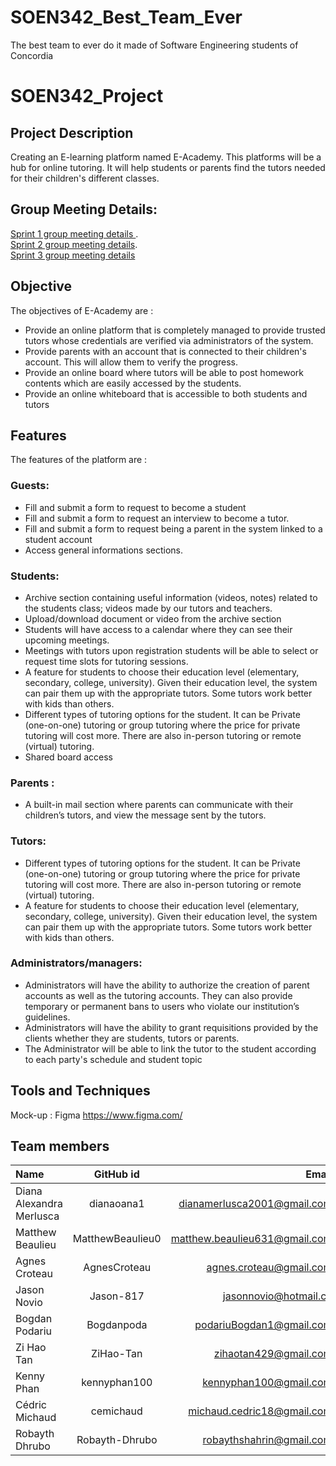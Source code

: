 # SOEN342_Best_Team_Ever
The best team to ever do it made of Software Engineering students of Concordia

# SOEN342_Project

## Project Description
Creating an E-learning platform named E-Academy. This platforms will be a hub for online tutoring. It will help students or parents  find the tutors needed for their children's different classes. 

## Group Meeting Details:
[Sprint 1 group meeting details ](https://github.com/AgnesCroteau/SOEN342_Best_Team_Ever/wiki/Sprint-1).
<br>
[Sprint 2 group meeting details](https://github.com/AgnesCroteau/SOEN342_Best_Team_Ever/wiki/Sprint-2).
<br>
[Sprint 3 group meeting details](https://github.com/AgnesCroteau/SOEN342_Best_Team_Ever/wiki/Sprint-3)

## Objective

The objectives of E-Academy are :
- Provide an online platform that is completely managed to provide trusted tutors whose credentials are verified via administrators of the system.
- Provide parents with an account that is connected to their children's account. This will allow them to verify the progress.
- Provide an online board where tutors will be able to post homework contents which are easily accessed by the students.
- Provide an online whiteboard that is accessible to both students and tutors 

## Features
The features of the platform are :
### Guests: <br/>
- Fill and submit a form to request to become a student 
- Fill and submit a form to request an interview to become a tutor.
- Fill and submit a form to request being a parent in the system linked to a student account
- Access general informations sections.
### Students: <br/>
- Archive section containing useful information (videos, notes) related to the students class; videos made by our tutors and teachers.
- Upload/download document or video from the archive section
- Students will have access to a calendar where they can see their upcoming meetings.
- Meetings with  tutors upon registration students will be able to select or request time slots for tutoring sessions.
- A feature for students to choose their education level (elementary, secondary, college, university). Given their education level, the system can pair them up with the appropriate tutors. Some tutors work better with kids than others.
- Different types of tutoring options for the student. It can be Private (one-on-one) tutoring or group tutoring where the price for private tutoring will cost more. There are also in-person tutoring or remote (virtual) tutoring.
- Shared board access
### Parents : <br/>
- A built-in mail section where parents can communicate with their children’s tutors, and view the message sent by the tutors.
### Tutors: <br/>
- Different types of tutoring options for the student. It can be Private (one-on-one) tutoring or group tutoring where the price for private tutoring will cost more. There are also in-person tutoring or remote (virtual) tutoring.
- A feature for students to choose their education level (elementary, secondary, college, university). Given their education level, the system can pair them up with the appropriate tutors. Some tutors work better with kids than others.
### Administrators/managers: <br/>
-  Administrators will have the ability to authorize the creation of parent accounts as well as the tutoring accounts. They can also provide temporary or permanent bans to users who violate our institution’s guidelines.
- Administrators will have the ability to grant requisitions provided by the clients whether they are students, tutors or parents.
- The Administrator will be able to link the tutor to the student according to each party's schedule and student topic



## Tools and Techniques
Mock-up : Figma https://www.figma.com/

## Team members

| Name                     |      GitHub id   |                         Email |
| :----------------------- | :--------------: | ----------------------------: |
| Diana Alexandra Merlusca |    dianaoana1    |   dianamerlusca2001@gmail.com |
| Matthew Beaulieu         | MatthewBeaulieu0 | matthew.beaulieu631@gmail.com |
|    Agnes Croteau            |   AgnesCroteau      |    agnes.croteau@gmail.com   |
|     Jason Novio      |    Jason-817     |     jasonnovio@hotmail.ca      |   
|       Bogdan Podariu   | Bogdanpoda    | podariuBogdan1@gmail.com         |
|       Zi Hao Tan   | ZiHao-Tan    | zihaotan429@gmail.com         |
| Kenny Phan               | kennyphan100     | kennyphan100@gmail.com        |
| Cédric Michaud      |      cemichaud    |     michaud.cedric18@gmail.com
| Robayth Dhrubo               | Robayth-Dhrubo     | robaythshahrin@gmail.com        |

